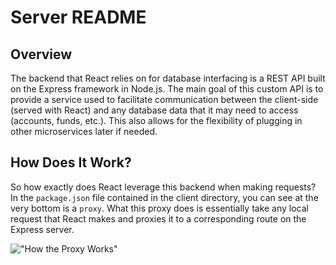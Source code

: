 # Server README

## Overview
The backend that React relies on for database interfacing is a REST API built on the Express framework in Node.js. The main goal of this custom API is to provide a service used to facilitate communication between the client-side (served with React) and any database data that it may need to access (accounts, funds, etc.). This also allows for the flexibility of plugging in other microservices later if needed.

## How Does It Work?
So how exactly does React leverage this backend when making requests? In the `package.json` file contained in the client directory, you can see at the very bottom is a `proxy`. What this proxy does is essentially take any local request that React makes and proxies it to a corresponding route on the Express server.

!["How the Proxy Works"](https://daveceddia.com/images/how-proxy-works.png)
